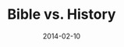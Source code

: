 ---
layout: media
category: media
series: "Heavyweights 2"
title: "Bible vs. History"
date: 2014-02-10
description: "Is the Bible a true source of history?"
video: "https://s3.amazonaws.com/crossroadsvideomessages/heavyweights2_wk01.mp4"
video-poster: "https://www.crossroads.net/uploadedfiles/heavyweights2_wk01_still.jpg"
---